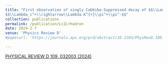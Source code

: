 ```yaml
---
title: "First observation of singly Cabbibo-Suppressed decay of $$\\Lambda_c^+\\rightarrow\\Lambda K^{+}\\pi^0$$ and evidence of
$$\\Lambda_c^+\\rightarrow\\Lambda K^{+}\\pi^+\\pi^-$$"
collection: publications
permalink: /publication/Lc2L+hadron
date: 2024-2-7
venue: 'Physics Review D'
#paperurl: 'https://journals.aps.org/prd/abstract/10.1103/PhysRevD.109.032003'

---
```


[PHYSICAL REVIEW D 109, 032003 (2024)]([https://journals.aps.org/prd/abstract/10.1103/PhysRevD.109.032003])
